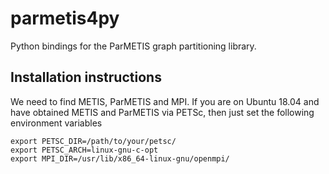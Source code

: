 # parmetis4py

Python bindings for the ParMETIS graph partitioning library.

## Installation instructions

We need to find METIS, ParMETIS and MPI. If you are on Ubuntu 18.04 and have obtained METIS and ParMETIS via PETSc, then just set the following environment variables

    export PETSC_DIR=/path/to/your/petsc/
    export PETSC_ARCH=linux-gnu-c-opt
    export MPI_DIR=/usr/lib/x86_64-linux-gnu/openmpi/

